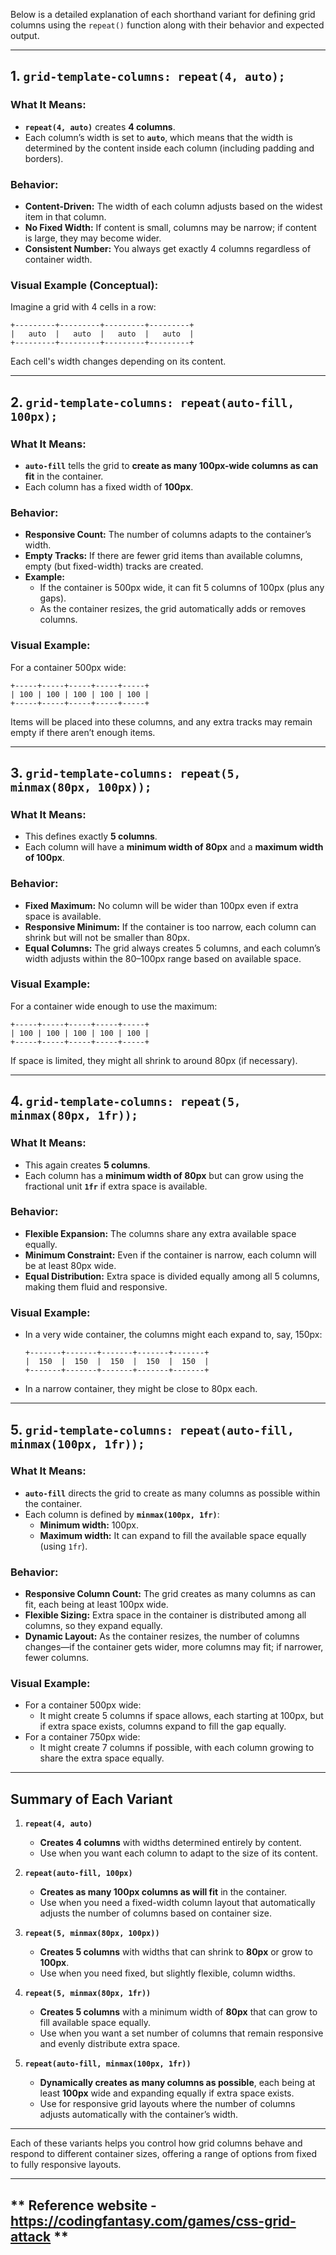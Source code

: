Below is a detailed explanation of each shorthand variant for defining grid columns using the `repeat()` function along with their behavior and expected output.

---

## **1. `grid-template-columns: repeat(4, auto);`**

### **What It Means:**
- **`repeat(4, auto)`** creates **4 columns**.
- Each column’s width is set to **`auto`**, which means that the width is determined by the content inside each column (including padding and borders).

### **Behavior:**
- **Content-Driven:** The width of each column adjusts based on the widest item in that column.
- **No Fixed Width:** If content is small, columns may be narrow; if content is large, they may become wider.
- **Consistent Number:** You always get exactly 4 columns regardless of container width.

### **Visual Example (Conceptual):**
Imagine a grid with 4 cells in a row:
```
+---------+---------+---------+---------+
|   auto  |   auto  |   auto  |   auto  |
+---------+---------+---------+---------+
```
Each cell's width changes depending on its content.

---

## **2. `grid-template-columns: repeat(auto-fill, 100px);`**

### **What It Means:**
- **`auto-fill`** tells the grid to **create as many 100px-wide columns as can fit** in the container.
- Each column has a fixed width of **100px**.

### **Behavior:**
- **Responsive Count:** The number of columns adapts to the container’s width.
- **Empty Tracks:** If there are fewer grid items than available columns, empty (but fixed-width) tracks are created.
- **Example:**  
  - If the container is 500px wide, it can fit 5 columns of 100px (plus any gaps).
  - As the container resizes, the grid automatically adds or removes columns.

### **Visual Example:**
For a container 500px wide:
```
+-----+-----+-----+-----+-----+
| 100 | 100 | 100 | 100 | 100 |
+-----+-----+-----+-----+-----+
```
Items will be placed into these columns, and any extra tracks may remain empty if there aren’t enough items.

---

## **3. `grid-template-columns: repeat(5, minmax(80px, 100px));`**

### **What It Means:**
- This defines exactly **5 columns**.
- Each column will have a **minimum width of 80px** and a **maximum width of 100px**.

### **Behavior:**
- **Fixed Maximum:** No column will be wider than 100px even if extra space is available.
- **Responsive Minimum:** If the container is too narrow, each column can shrink but will not be smaller than 80px.
- **Equal Columns:** The grid always creates 5 columns, and each column’s width adjusts within the 80–100px range based on available space.

### **Visual Example:**
For a container wide enough to use the maximum:
```
+-----+-----+-----+-----+-----+
| 100 | 100 | 100 | 100 | 100 |
+-----+-----+-----+-----+-----+
```
If space is limited, they might all shrink to around 80px (if necessary).

---

## **4. `grid-template-columns: repeat(5, minmax(80px, 1fr));`**

### **What It Means:**
- This again creates **5 columns**.
- Each column has a **minimum width of 80px** but can grow using the fractional unit **`1fr`** if extra space is available.

### **Behavior:**
- **Flexible Expansion:** The columns share any extra available space equally.
- **Minimum Constraint:** Even if the container is narrow, each column will be at least 80px wide.
- **Equal Distribution:** Extra space is divided equally among all 5 columns, making them fluid and responsive.

### **Visual Example:**
- In a very wide container, the columns might each expand to, say, 150px:
  ```
  +-------+-------+-------+-------+-------+
  |  150  |  150  |  150  |  150  |  150  |
  +-------+-------+-------+-------+-------+
  ```
- In a narrow container, they might be close to 80px each.

---

## **5. `grid-template-columns: repeat(auto-fill, minmax(100px, 1fr));`**

### **What It Means:**
- **`auto-fill`** directs the grid to create as many columns as possible within the container.
- Each column is defined by **`minmax(100px, 1fr)`**:
  - **Minimum width:** 100px.
  - **Maximum width:** It can expand to fill the available space equally (using `1fr`).

### **Behavior:**
- **Responsive Column Count:** The grid creates as many columns as can fit, each being at least 100px wide.
- **Flexible Sizing:** Extra space in the container is distributed among all columns, so they expand equally.
- **Dynamic Layout:** As the container resizes, the number of columns changes—if the container gets wider, more columns may fit; if narrower, fewer columns.

### **Visual Example:**
- For a container 500px wide:
  - It might create 5 columns if space allows, each starting at 100px, but if extra space exists, columns expand to fill the gap equally.
- For a container 750px wide:
  - It might create 7 columns if possible, with each column growing to share the extra space equally.

---

## **Summary of Each Variant**

1. **`repeat(4, auto)`**  
   - **Creates 4 columns** with widths determined entirely by content.
   - Use when you want each column to adapt to the size of its content.

2. **`repeat(auto-fill, 100px)`**  
   - **Creates as many 100px columns as will fit** in the container.
   - Use when you need a fixed-width column layout that automatically adjusts the number of columns based on container size.

3. **`repeat(5, minmax(80px, 100px))`**  
   - **Creates 5 columns** with widths that can shrink to **80px** or grow to **100px**.
   - Use when you need fixed, but slightly flexible, column widths.

4. **`repeat(5, minmax(80px, 1fr))`**  
   - **Creates 5 columns** with a minimum width of **80px** that can grow to fill available space equally.
   - Use when you want a set number of columns that remain responsive and evenly distribute extra space.

5. **`repeat(auto-fill, minmax(100px, 1fr))`**  
   - **Dynamically creates as many columns as possible**, each being at least **100px** wide and expanding equally if extra space exists.
   - Use for responsive grid layouts where the number of columns adjusts automatically with the container’s width.

---

Each of these variants helps you control how grid columns behave and respond to different container sizes, offering a range of options from fixed to fully responsive layouts.



---



## ** Reference website - https://codingfantasy.com/games/css-grid-attack **